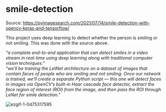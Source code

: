 # smile-detection
Source: https://pyimagesearch.com/2021/07/14/smile-detection-with-opencv-keras-and-tensorflow/ 

This project uses deep learning to detect whether the person is smiling or not smiling. This was done with the source above.  

*"a complete end-to-end application that can detect smiles in a video stream in real-time using deep learning along with traditional computer vision techniques."*  
*"we’ll be training the LetNet architecture on a dataset of images that contain faces of people who are smiling and not smiling. Once our network is trained, we’ll create a separate Python script — this one will detect faces in images via OpenCV’s built-in Haar cascade face detector, extract the face region of interest (ROI) from the image, and then pass the ROI through LeNet for smile detection."*  

![ezgif-1-0d75317595](https://github.com/olqvesk/smile-detection/assets/125726282/ece4cff5-52e8-419c-a2ff-6cc5a9af812b)


